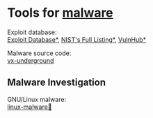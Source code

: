 
# Tools for [malware](https://trendless.tech/malware/)

Exploit database:  
[Exploit Database*](https://www.exploit-db.com/),
[NIST's Full Listing*](https://nvd.nist.gov/vuln/full-listing),
[VulnHub*](https://www.vulnhub.com/)

Malware source code:  
[vx-underground](https://www.vx-underground.org/)

## Malware Investigation

GNU/Linux malware:  
[linux-malware🐧](https://github.com/timb-machine/linux-malware)
